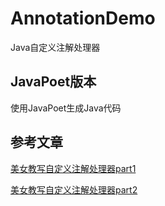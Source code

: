 # AnnotationDemo
Java自定义注解处理器

## JavaPoet版本
使用JavaPoet生成Java代码

## 参考文章
[美女教写自定义注解处理器part1](https://medium.com/@emmasuzuki/annotation-processor-101-your-first-custom-annotation-a3db9ae48046)

[美女教写自定义注解处理器part2](https://medium.com/@emmasuzuki/annotation-processor-201-apache-velocity-60cdd017b20e)
